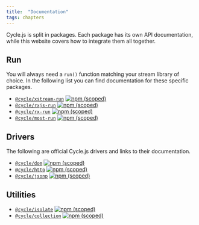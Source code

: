 ```yaml
---
title:  "Documentation"
tags: chapters
---
```


Cycle.js is split in packages. Each package has its own API documentation, while this website covers how to integrate them all together.

## Run

You will always need a `run()` function matching your stream library of choice. In the following list you can find documentation for these specific packages.

- [`@cycle/xstream-run`](https://github.com/cyclejs/cyclejs/tree/master/xstream-run) [![npm (scoped)](https://img.shields.io/npm/v/@cycle/xstream-run.svg?maxAge=2592000)](https://www.npmjs.com/package/@cycle/xstream-run)
- [`@cycle/rxjs-run`](https://github.com/cyclejs/cyclejs/tree/master/rxjs-run) [![npm (scoped)](https://img.shields.io/npm/v/@cycle/rxjs-run.svg?maxAge=2592000)](https://www.npmjs.com/package/@cycle/rxjs-run)
- [`@cycle/rx-run`](https://github.com/cyclejs/cyclejs/tree/master/rx-run) [![npm (scoped)](https://img.shields.io/npm/v/@cycle/core.svg?maxAge=2592000)](https://www.npmjs.com/package/@cycle/rx-run)
- [`@cycle/most-run`](https://github.com/cyclejs/cyclejs/tree/master/most-run) [![npm (scoped)](https://img.shields.io/npm/v/@cycle/most-run.svg?maxAge=2592000)](https://www.npmjs.com/package/@cycle/most-run)

## Drivers

The following are official Cycle.js drivers and links to their documentation.

- [`@cycle/dom`](https://github.com/cyclejs/cyclejs/tree/master/dom) [![npm (scoped)](https://img.shields.io/npm/v/@cycle/dom.svg?maxAge=2592000)](https://www.npmjs.com/package/@cycle/dom)
- [`@cycle/http`](https://github.com/cyclejs/cyclejs/tree/master/http) [![npm (scoped)](https://img.shields.io/npm/v/@cycle/http.svg?maxAge=2592000)](https://www.npmjs.com/package/@cycle/http)
- [`@cycle/jsonp`](https://github.com/cyclejs/cyclejs/tree/master/jsonp) [![npm (scoped)](https://img.shields.io/npm/v/@cycle/jsonp.svg?maxAge=2592000)](https://www.npmjs.com/package/@cycle/jsonp)

## Utilities

- [`@cycle/isolate`](https://github.com/cyclejs/cyclejs/tree/master/isolate) [![npm (scoped)](https://img.shields.io/npm/v/@cycle/isolate.svg?maxAge=2592000)](https://www.npmjs.com/package/@cycle/isolate)
- [`@cycle/collection`](https://github.com/cyclejs/collection/blob/master/README.md) [![npm (scoped)](https://img.shields.io/npm/v/@cycle/collection.svg?maxAge=2592000)](https://www.npmjs.com/package/@cycle/collection)
